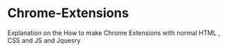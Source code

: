 # Chrome-Extensions
Explanation on the How to make  Chrome Extensions with normal HTML , CSS and JS and Jquesry
